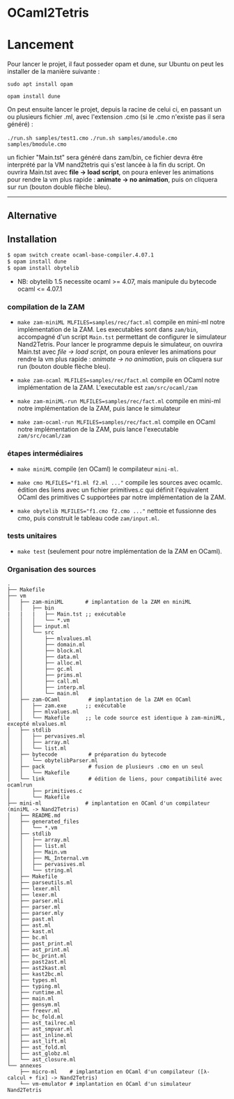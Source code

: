 # OCaml2Tetris

# Lancement

Pour lancer le projet, il faut posseder opam et dune, sur Ubuntu on peut les installer de la manière suivante :

`sudo apt install opam`

`opam install dune`

On peut ensuite lancer le projet, depuis la racine de celui ci, en passant un ou plusieurs fichier .ml, avec l'extension .cmo (si le .cmo n'existe pas il sera généré) :

`./run.sh samples/test1.cmo`
`./run.sh samples/amodule.cmo samples/bmodule.cmo`

un fichier "Main.tst" sera généré dans zam/bin, ce fichier devra être interprété par la VM nand2tetris qui s'est lancée à la fin du script.
On ouvrira Main.tst avec **file -> load script**, on poura enlever les animations pour rendre la vm plus rapide : **animate -> no animation**, puis on cliquera sur run (bouton double flèche bleu).

---
## Alternative

## Installation
```bash
$ opam switch create ocaml-base-compiler.4.07.1
$ opam install dune
$ opam install obytelib 
```
-  NB: obytelib 1.5 necessite ocaml >= 4.07, mais manipule du bytecode ocaml <= 4.07.1

### compilation de la ZAM
- `make zam-miniML MLFILES=samples/rec/fact.ml` compile en mini-ml notre implémentation de la ZAM. Les executables sont dans `zam/bin`, accompagné d'un script `Main.tst` permettant de configurer le simulateur Nand2Tetris. Pour lancer le programme depuis le simulateur, on ouvrira Main.tst avec *file -> load script*, on poura enlever les animations pour rendre la vm plus rapide : *animate -> no animation*, puis on cliquera sur run (bouton double flèche bleu).

- `make zam-ocaml MLFILES=samples/rec/fact.ml` compile en OCaml notre implémentation de la ZAM. L'executable est `zam/src/ocaml/zam`

- `make zam-miniML-run MLFILES=samples/rec/fact.ml` compile en mini-ml notre implémentation de la ZAM, puis lance le simulateur

- `make zam-ocaml-run MLFILES=samples/rec/fact.ml` compile en OCaml notre implémentation de la ZAM, puis lance l'executable `zam/src/ocaml/zam`

### étapes intermédiaires

- `make miniML` compile (en OCaml) le compilateur `mini-ml`.
- `make cmo MLFILES="f1.ml f2.ml ..."` compile les sources avec ocamlc. édition des liens avec un fichier primitives.c qui définit l'équivalent OCaml des primitives C supportées par notre implémentation de la ZAM.

- `make obytelib MLFILES="f1.cmo f2.cmo ..."` nettoie et fussionne des cmo, puis construit le tableau code `zam/input.ml`.

### tests unitaires 

- `make test` (seulement pour notre implémentation de la ZAM en OCaml). 

### Organisation des sources
```text
.
├── Makefile
├── vm
│   ├── zam-miniML       # implantation de la ZAM en miniML
│   │   ├── bin
|   |   |   ├── Main.tst ;; exécutable
│   │   │   └── *.vm  
│   │   ├── input.ml
│   │   └── src
│   │       ├── mlvalues.ml  
│   │       ├── domain.ml 
│   │       ├── block.ml 
│   │       ├── data.ml   
│   │       ├── alloc.ml    
│   │       ├── gc.ml  
│   │       ├── prims.ml  
│   │       ├── call.ml  
│   │       ├── interp.ml  
│   │       └── main.ml  
│   ├── zam-OCaml         # implantation de la ZAM en OCaml
│   │   ├── zam.exe      ;; exécutable
│   │   ├── mlvalues.ml
│   │   └── Makefile     ;; le code source est identique à zam-miniML, excepté mlvalues.ml
│   ├── stdlib
│   │   ├── pervasives.ml
│   │   ├── array.ml
│   │   └── list.ml
│   ├── bytecode          # préparation du bytecode
│   │   └── obytelibParser.ml
│   ├── pack              # fusion de plusieurs .cmo en un seul
│   │   └── Makefile
│   └── link              # édition de liens, pour compatibilité avec ocamlrun
│       ├── primitives.c
│       └── Makefile
├── mini-ml              # implantation en OCaml d'un compilateur (miniML -> Nand2Tetris)
│   ├── README.md
│   ├── generated_files
│   │   └── *.vm 
│   ├── stdlib
│   │   ├── array.ml
│   │   ├── list.ml
│   │   ├── Main.vm
│   │   ├── ML_Internal.vm
│   │   ├── pervasives.ml
│   │   └── string.ml
│   ├── Makefile
│   ├── parseutils.ml
│   ├── lexer.mll
│   ├── lexer.ml
│   ├── parser.mli
│   ├── parser.ml
│   ├── parser.mly
│   ├── past.ml
│   ├── ast.ml
│   ├── kast.ml
│   ├── bc.ml
│   ├── past_print.ml
│   ├── ast_print.ml
│   ├── bc_print.ml
│   ├── past2ast.ml
│   ├── ast2kast.ml
│   ├── kast2bc.ml
│   ├── types.ml
│   ├── typing.ml
│   ├── runtime.ml
│   ├── main.ml
│   ├── gensym.ml
│   ├── freevr.ml
│   ├── bc_fold.ml
│   ├── ast_tailrec.ml
│   ├── ast_smpvar.ml
│   ├── ast_inline.ml
│   ├── ast_lift.ml
│   ├── ast_fold.ml
│   ├── ast_globz.ml
│   └── ast_closure.ml
└── annexes
    ├── micro-ml    # implantation en OCaml d'un compilateur ([λ-calcul + fix] -> Nand2Tetris)
    └── vm-emulator # implantation en OCaml d'un simulateur Nand2Tetris
```


